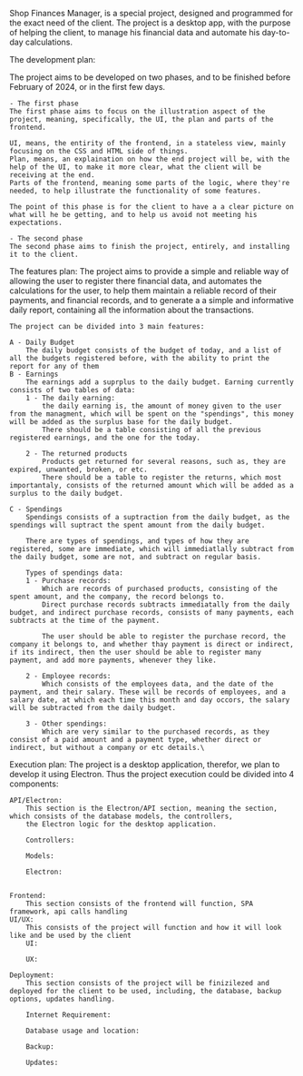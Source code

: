 Shop Finances Manager, is a special project, designed and programmed for the exact need of the client.
The project is a desktop app, with the purpose of helping the client, to manage his financial data and automate his day-to-day calculations.

The development plan:

The project aims to be developed on two phases, and to be finished before February of 2024, or in the first few days.

    - The first phase
    The first phase aims to focus on the illustration aspect of the project, meaning, specifically, the UI, the plan and parts of the frontend.

    UI, means, the entirity of the frontend, in a stateless view, mainly focusing on the CSS and HTML side of things.
    Plan, means, an explaination on how the end project will be, with the help of the UI, to make it more clear, what the client will be receiving at the end.
    Parts of the frontend, meaning some parts of the logic, where they're needed, to help illustrate the functionality of some features.

    The point of this phase is for the client to have a a clear picture on what will he be getting, and to help us avoid not meeting his expectations.

    - The second phase
    The second phase aims to finish the project, entirely, and installing it to the client.

The features plan:
The project aims to provide a simple and reliable way of allowing the user to register there financial data, and automates the calculations for the user,
to help them maintain a reliable record of their payments, and financial records, and to generate a a simple and informative daily report, containing all
the information about the transactions.

    The project can be divided into 3 main features:

    A - Daily Budget
        The daily budget consists of the budget of today, and a list of all the budgets registered before, with the ability to print the report for any of them
    B - Earnings
        The earnings add a suprplus to the daily budget. Earning currently consists of two tables of data:
        1 - The daily earning:
            the daily earning is, the amount of money given to the user from the managment, which will be spent on the "spendings", this money will be added as the surplus base for the daily budget.
            There should be a table consisting of all the previous registered earnings, and the one for the today.

        2 - The returned products
            Products get returned for several reasons, such as, they are expired, unwanted, broken, or etc.
            There should be a table to register the returns, which most importantaly, consists of the returned amount which will be added as a surplus to the daily budget.

    C - Spendings
        Spendings consists of a suptraction from the daily budget, as the spendings will suptract the spent amount from the daily budget.

        There are types of spendings, and types of how they are registered, some are immediate, which will immediatlally subtract from the daily budget, some are not, and subtract on regular basis.

        Types of spendings data:
        1 - Purchase records:
            Which are records of purchased products, consisting of the spent amount, and the company, the record belongs to.
            Direct purchase records subtracts immediatally from the daily budget, and indirect purchase records, consists of many payments, each subtracts at the time of the payment.

            The user should be able to register the purchase record, the company it belongs to, and whether thay payment is direct or indirect, if its indirect, then the user should be able to register many payment, and add more payments, whenever they like.

        2 - Employee records:
            Which consists of the employees data, and the date of the payment, and their salary. These will be records of employees, and a salary date, at which each time this month and day occors, the salary will be subtracted from the daily budget.

        3 - Other spendings:
            Which are very similar to the purchased records, as they consist of a paid amount and a payment type, whether direct or indirect, but without a company or etc details.\
    
Execution plan:
    The project is a desktop application, therefor, we plan to develop it using Electron. Thus the project execution could be divided into 4 components:

    API/Electron:
        This section is the Electron/API section, meaning the section, which consists of the database models, the controllers,
        the Electron logic for the desktop application. 

        Controllers:

        Models:

        Electron:


    Frontend:
        This section consists of the frontend will function, SPA framework, api calls handling
    UI/UX:
        This consists of the project will function and how it will look like and be used by the client
        UI:

        UX:

    Deployment:
        This section consists of the project will be finizilezed and deployed for the client to be used, including, the database, backup options, updates handling. 
        
        Internet Requirement:

        Database usage and location:

        Backup:

        Updates: 